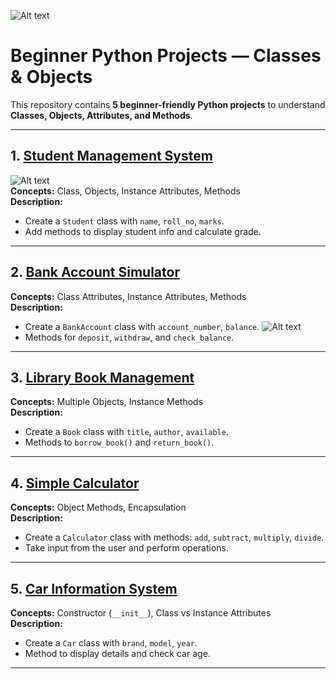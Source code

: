 
![Alt text](https://tse2.mm.bing.net/th/id/OIP.ESJw7FZasQjL_GbMgBc8igHaDl?pid=Api&P=0&h=180)

# Beginner Python Projects — Classes & Objects

This repository contains **5 beginner-friendly Python projects** to understand **Classes, Objects, Attributes, and Methods**.

---

## 1. [Student Management System](student_management_system.py)  
![Alt text](https://tse2.mm.bing.net/th/id/OIP.-8KDcaFyXvaTqZUrG1OqrAHaDQ?pid=Api&P=0&h=180)  
**Concepts:** Class, Objects, Instance Attributes, Methods  
**Description:**                                                           
                                                       
- Create a `Student` class with `name`, `roll_no`, `marks`.                           
- Add methods to display student info and calculate grade.

---

## 2. [Bank Account Simulator](bank_account_simulator.py)
**Concepts:** Class Attributes, Instance Attributes, Methods  
**Description:**  
- Create a `BankAccount` class with `account_number`, `balance`. ![Alt text](https://tse2.mm.bing.net/th/id/OIP.ESJw7FZasQjL_GbMgBc8igHaDl?pid=Api&P=0&h=180)  
- Methods for `deposit`, `withdraw`, and `check_balance`.

---

## 3. [Library Book Management](library_book_management.py)
**Concepts:** Multiple Objects, Instance Methods  
**Description:**  
- Create a `Book` class with `title`, `author`, `available`.  
- Methods to `borrow_book()` and `return_book()`.

---

## 4. [Simple Calculator](simple_calculator.py)
**Concepts:** Object Methods, Encapsulation  
**Description:**  
- Create a `Calculator` class with methods: `add`, `subtract`, `multiply`, `divide`.  
- Take input from the user and perform operations.

---

## 5. [Car Information System](car_information_system.py)
**Concepts:** Constructor (`__init__`), Class vs Instance Attributes  
**Description:**  
- Create a `Car` class with `brand`, `model`, `year`.  
- Method to display details and check car age.

---



